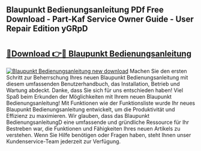 ## Blaupunkt Bedienungsanleitung PDf Free Download - Part-Kaf Service Owner Guide - User Repair Edition yGRpD

# <h2><a href="http://df2iv6.blite.top/?on=Blaupunkt+Bedienungsanleitung">🔗Download 👉🔴 Blaupunkt Bedienungsanleitung</a></h2>

[![Blaupunkt Bedienungsanleitung new download](https://i.imgur.com/lujVjoI.png)](http://df2iv6.blite.top/?on=Blaupunkt+Bedienungsanleitung)
Machen Sie den ersten Schritt zur Beherrschung Ihres neuen Blaupunkt Bedienungsanleitung mit diesem umfassenden Benutzerhandbuch, das Installation, Betrieb und Wartung abdeckt. Danke, dass Sie sich für uns entschieden haben! Viel Spaß beim Erkunden der Möglichkeiten mit Ihrem neuen Blaupunkt Bedienungsanleitung! Mit Funktionen wie der Funktionsliste wurde Ihr neues Blaupunkt Bedienungsanleitung entwickelt, um die Produktivität und Effizienz zu maximieren. Wir glauben, dass das Blaupunkt BedienungsanleitungD eine umfassende und gründliche Ressource für Ihr Bestreben war, die Funktionen und Fähigkeiten Ihres neuen Artikels zu verstehen. Wenn Sie Hilfe benötigen oder Fragen haben, steht Ihnen unser Kundenservice-Team jederzeit zur Verfügung.
